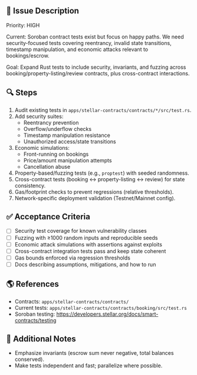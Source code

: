 ## 📘 Issue Description

Priority: HIGH

Current: Soroban contract tests exist but focus on happy paths. We need security-focused tests covering reentrancy, invalid state transitions, timestamp manipulation, and economic attacks relevant to bookings/escrow.

Goal: Expand Rust tests to include security, invariants, and fuzzing across booking/property-listing/review contracts, plus cross-contract interactions.

## 🔍 Steps

1. Audit existing tests in `apps/stellar-contracts/contracts/*/src/test.rs`.
2. Add security suites:
   - Reentrancy prevention
   - Overflow/underflow checks
   - Timestamp manipulation resistance
   - Unauthorized access/state transitions
3. Economic simulations:
   - Front-running on bookings
   - Price/amount manipulation attempts
   - Cancellation abuse
4. Property-based/fuzzing tests (e.g., `proptest`) with seeded randomness.
5. Cross-contract tests (booking ↔ property-listing ↔ review) for state consistency.
6. Gas/footprint checks to prevent regressions (relative thresholds).
7. Network-specific deployment validation (Testnet/Mainnet config).

## ✅ Acceptance Criteria

- [ ] Security test coverage for known vulnerability classes
- [ ] Fuzzing with ≥1000 random inputs and reproducible seeds
- [ ] Economic attack simulations with assertions against exploits
- [ ] Cross-contract integration tests pass and keep state coherent
- [ ] Gas bounds enforced via regression thresholds
- [ ] Docs describing assumptions, mitigations, and how to run

## 🌎 References

- Contracts: `apps/stellar-contracts/contracts/`
- Current tests: `apps/stellar-contracts/contracts/booking/src/test.rs`
- Soroban testing: https://developers.stellar.org/docs/smart-contracts/testing

## 📜 Additional Notes

- Emphasize invariants (escrow sum never negative, total balances conserved).
- Make tests independent and fast; parallelize where possible.

